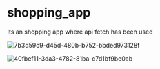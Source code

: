 # shopping_app
Its an shopping app where api fetch has been used 



 
 
 
![7b3d59c9-d45d-480b-b752-bbded973128f](https://user-images.githubusercontent.com/100327793/226994727-c8505701-733a-441e-8674-ad1ba7e2bfa6.jpg)


![40fbef11-3da3-4782-81ba-c7d1bf9be0ab](https://user-images.githubusercontent.com/100327793/226994778-c0e4d5c2-d615-4649-8e23-cc81d8a91704.jpg)
